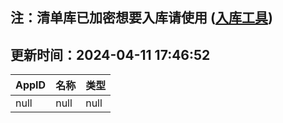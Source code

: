## 注：清单库已加密想要入库请使用 ([入库工具](https://github.com/BlankTMing/ManifestAutoUpdate/releases))

## 更新时间：2024-04-11 17:46:52
| AppID | 名称 | 类型  |
| :-------------------- | :----------------------------- | :----------- |
| null | null| null |
